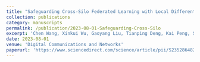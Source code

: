 ```yaml
---
title: "Safeguarding Cross-Silo Federated Learning with Local Differential Privacy"
collection: publications
category: manuscripts
permalink: /publication/2023-08-01-Safeguarding-Cross-Silo
excerpt: 'Chen Wang, Xinkui Wu, Gaoyang Liu, Tianping Deng, Kai Peng, Shaohua Wan'
date: 2023-08-01
venue: 'Digital Communications and Networks'
paperurl: 'https://www.sciencedirect.com/science/article/pii/S2352864821000961'
---
```

